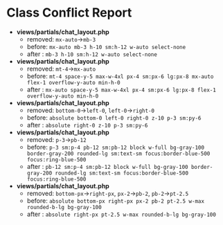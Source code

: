 # Class Conflict Report

- **views/partials/chat_layout.php**
  - removed: `mx-auto`→`mb-3`
  - before: `mx-auto mb-3 h-10 sm:h-12 w-auto select-none`
  - after : `mb-3 h-10 sm:h-12 w-auto select-none`
- **views/partials/chat_layout.php**
  - removed: `mt-4`→`mx-auto`
  - before: `mt-4 space-y-5 max-w-4xl px-4 sm:px-6 lg:px-8 mx-auto flex-1 overflow-y-auto min-h-0`
  - after : `mx-auto space-y-5 max-w-4xl px-4 sm:px-6 lg:px-8 flex-1 overflow-y-auto min-h-0`
- **views/partials/chat_layout.php**
  - removed: `bottom-0`→`left-0`, `left-0`→`right-0`
  - before: `absolute bottom-0 left-0 right-0 z-10 p-3 sm:py-6`
  - after : `absolute right-0 z-10 p-3 sm:py-6`
- **views/partials/chat_layout.php**
  - removed: `p-3`→`pb-12`
  - before: `p-3 sm:p-4 pb-12 sm:pb-12 block w-full bg-gray-100 border-gray-200 rounded-lg sm:text-sm focus:border-blue-500 focus:ring-blue-500`
  - after : `pb-12 sm:p-4 sm:pb-12 block w-full bg-gray-100 border-gray-200 rounded-lg sm:text-sm focus:border-blue-500 focus:ring-blue-500`
- **views/partials/chat_layout.php**
  - removed: `bottom-px`→`right-px`, `px-2`→`pb-2`, `pb-2`→`pt-2.5`
  - before: `absolute bottom-px right-px px-2 pb-2 pt-2.5 w-max rounded-b-lg bg-gray-100`
  - after : `absolute right-px pt-2.5 w-max rounded-b-lg bg-gray-100`